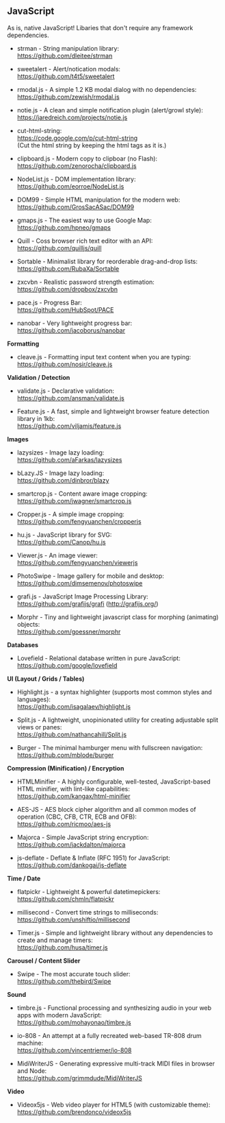 ## JavaScript

As is, native JavaScript! Libaries that don't require any framework dependencies.

- strman - String manipulation library:
<br/>https://github.com/dleitee/strman

- sweetalert - Alert/notication modals:
<br/>https://github.com/t4t5/sweetalert

- rmodal.js - A simple 1.2 KB modal dialog with no dependencies:
<br/>https://github.com/zewish/rmodal.js

- notie.js - A clean and simple notification plugin (alert/growl style):
<br/>https://jaredreich.com/projects/notie.js

- cut-html-string:
<br/>https://code.google.com/p/cut-html-string
<br/>(Cut the html string by keeping the html tags as it is.)

- clipboard.js - Modern copy to clipboar (no Flash):
<br/>https://github.com/zenorocha/clipboard.js

- NodeList.js - DOM implementation library:
<br/>https://github.com/eorroe/NodeList.js

- DOM99 - Simple HTML manipulation for the modern web:
<br/>https://github.com/GrosSacASac/DOM99

- gmaps.js - The easiest way to use Google Map:
<br/>https://github.com/hpneo/gmaps

- Quill - Coss browser rich text editor with an API:
<br/>https://github.com/quilljs/quill

- Sortable - Minimalist library for reorderable drag-and-drop lists:
<br/>https://github.com/RubaXa/Sortable

- zxcvbn - Realistic password strength estimation:
<br/>https://github.com/dropbox/zxcvbn

- pace.js - Progress Bar:
<br/>https://github.com/HubSpot/PACE

- nanobar - Very lightweight progress bar:
<br/>https://github.com/jacoborus/nanobar

**Formatting**

- cleave.js - Formatting input text content when you are typing:
<br/>https://github.com/nosir/cleave.js

**Validation / Detection**

- validate.js - Declarative validation:
<br/>https://github.com/ansman/validate.js

- Feature.js - A fast, simple and lightweight browser feature detection library in 1kb:
<br/>https://github.com/viljamis/feature.js

**Images**

- lazysizes - Image lazy loading:
<br/>https://github.com/aFarkas/lazysizes

- bLazy.JS - Image lazy loading:
<br/>https://github.com/dinbror/blazy

- smartcrop.js - Content aware image cropping:
<br/>https://github.com/jwagner/smartcrop.js

- Cropper.js - A simple image cropping:
<br/>https://github.com/fengyuanchen/cropperjs

- hu.js - JavaScript library for SVG:
<br/>https://github.com/Canop/hu.js

- Viewer.js - An image viewer:
<br/>https://github.com/fengyuanchen/viewerjs

- PhotoSwipe - Image gallery for mobile and desktop:
<br/>https://github.com/dimsemenov/photoswipe

- grafi.js - JavaScript Image Processing Library:
<br/>https://github.com/grafijs/grafi (http://grafijs.org/)

- Morphr - Tiny and lightweight javascript class for morphing (animating) objects:
<br/>https://github.com/goessner/morphr

**Databases**

- Lovefield - Relational database written in pure JavaScript:
<br/>https://github.com/google/lovefield

**UI (Layout / Grids / Tables)**

- Highlight.js - a syntax highlighter (supports most common styles and languages):
<br/>https://github.com/isagalaev/highlight.js

- Split.js - A lightweight, unopinionated utility for creating adjustable split views or panes:
<br/>https://github.com/nathancahill/Split.js

- Burger - The minimal hamburger menu with fullscreen navigation:
<br/>https://github.com/mblode/burger

**Compression (Minification) / Encryption**
- HTMLMinifier - A highly configurable, well-tested, JavaScript-based HTML minifier, with lint-like capabilities:
<br/>https://github.com/kangax/html-minifier

- AES-JS - AES block cipher algorithm and all common modes of operation (CBC, CFB, CTR, ECB and OFB):
<br/>https://github.com/ricmoo/aes-js

- Majorca - Simple JavaScript string encryption:
<br/>https://github.com/jackdalton/majorca

- js-deflate - Deflate & Inflate (RFC 1951) for JavaScript:
<br/>https://github.com/dankogai/js-deflate

**Time / Date**
- flatpickr - Lightweight & powerful datetimepickers:
<br/>https://github.com/chmln/flatpickr

- millisecond - Convert time strings to milliseconds:
<br/>https://github.com/unshiftio/millisecond

- Timer.js - Simple and lightweight library without any dependencies to create and manage timers:
<br/>https://github.com/husa/timer.js

**Carousel / Content Slider**

- Swipe - The most accurate touch slider:
<br/>https://github.com/thebird/Swipe

**Sound**
- timbre.js - Functional processing and synthesizing audio in your web apps with modern JavaScript:
<br/>https://github.com/mohayonao/timbre.js

- io-808 - An attempt at a fully recreated web-based TR-808 drum machine:
<br/>https://github.com/vincentriemer/io-808

- MidiWriterJS - Generating expressive multi-track MIDI files in browser and Node:
<br/>https://github.com/grimmdude/MidiWriterJS

**Video**

- Videox5js - Web video player for HTML5 (with customizable theme):
<br/>https://github.com/brendonco/videox5js
